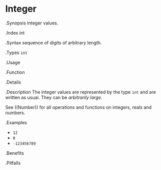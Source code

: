 # Integer

.Synopsis
Integer values.

.Index
int

.Syntax
sequence of digits of arbitrary length.

.Types
`int`

.Usage

.Function

.Details

.Description
The integer values are represented by the type `int` and are written as usual. They can be _arbitrarily large_.

See ((Number)) for all operations and functions on integers, reals and numbers.

.Examples

*  `12`
*  `0`
*  `-123456789`

.Benefits

.Pitfalls

